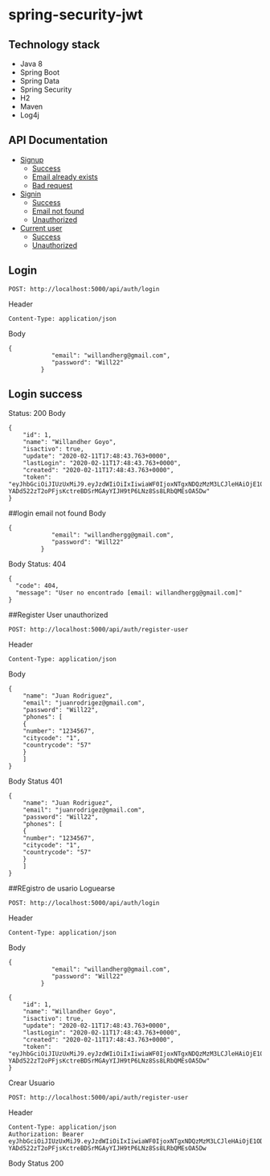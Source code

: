 # spring-security-jwt

## Technology stack
- Java 8
- Spring Boot
- Spring Data
- Spring Security
- H2
- Maven
- Log4j

## API Documentation

- [Signup](#signup)
    - [Success](#signup-success)
    - [Email already exists](#signup-email-already-exists)
    - [Bad request](#signup-bad-request)
- [Signin](#signin)
    - [Success](#signin-success)
    - [Email not found](#signin-email-not-found)
    - [Unauthorized](#signin-unauthorized)
- [Current user](#current-user)
    - [Success](#current-user-success)
    - [Unauthorized](#current-user---unauthorized)

## Login

```
POST: http://localhost:5000/api/auth/login
```

Header
```
Content-Type: application/json
```

Body 
``` 
{
         	"email": "willandherg@gmail.com",
         	"password": "Will22"
         }
```


## Login success 
Status: 200
Body
```
{
    "id": 1,
    "name": "Willandher Goyo",
    "isactivo": true,
    "update": "2020-02-11T17:48:43.763+0000",
    "lastLogin": "2020-02-11T17:48:43.763+0000",
    "created": "2020-02-11T17:48:43.763+0000",
    "token": "eyJhbGciOiJIUzUxMiJ9.eyJzdWIiOiIxIiwiaWF0IjoxNTgxNDQzMzM3LCJleHAiOjE1ODIwNDgxMzd9.FvSgLAVcmZAeId7rakBs0lFhD3w3IO-YADd522zT2oPFjsKctreBDSrMGAyYIJH9tP6LNz8Ss8LRbQMEsOA5Dw"
}
```
##login email not found
Body 
``` 
{
         	"email": "willandhergg@gmail.com",
         	"password": "Will22"
         }
```
Body
Status: 404
```
{
  "code": 404,
  "message": "User no encontrado [email: willandhergg@gmail.com]"
}

```
##Register User unauthorized
```
POST: http://localhost:5000/api/auth/register-user
```
Header
```
Content-Type: application/json
```
Body
```
{
	"name": "Juan Rodriguez",
	"email": "juanrodrigez@gmail.com",
	"password": "Will22",
	"phones": [
	{
	"number": "1234567",
	"citycode": "1",
	"countrycode": "57"
	}
	]
}
```
Body 
Status 401
```
{
	"name": "Juan Rodriguez",
	"email": "juanrodrigez@gmail.com",
	"password": "Will22",
	"phones": [
	{
	"number": "1234567",
	"citycode": "1",
	"countrycode": "57"
	}
	]
}
```
##REgistro de usario
Loguearse
```
POST: http://localhost:5000/api/auth/login
```
Header
```
Content-Type: application/json
```

Body 
``` 
{
         	"email": "willandherg@gmail.com",
         	"password": "Will22"
         }
```
```
{
    "id": 1,
    "name": "Willandher Goyo",
    "isactivo": true,
    "update": "2020-02-11T17:48:43.763+0000",
    "lastLogin": "2020-02-11T17:48:43.763+0000",
    "created": "2020-02-11T17:48:43.763+0000",
    "token": "eyJhbGciOiJIUzUxMiJ9.eyJzdWIiOiIxIiwiaWF0IjoxNTgxNDQzMzM3LCJleHAiOjE1ODIwNDgxMzd9.FvSgLAVcmZAeId7rakBs0lFhD3w3IO-YADd522zT2oPFjsKctreBDSrMGAyYIJH9tP6LNz8Ss8LRbQMEsOA5Dw"
}
```
Crear Usuario
```
POST: http://localhost:5000/api/auth/register-user
```
Header
```
Content-Type: application/json
Authorization: Bearer eyJhbGciOiJIUzUxMiJ9.eyJzdWIiOiIxIiwiaWF0IjoxNTgxNDQzMzM3LCJleHAiOjE1ODIwNDgxMzd9.FvSgLAVcmZAeId7rakBs0lFhD3w3IO-YADd522zT2oPFjsKctreBDSrMGAyYIJH9tP6LNz8Ss8LRbQMEsOA5Dw
```
Body 
Status 200
```

```